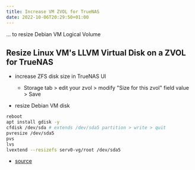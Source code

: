 ```yaml
---
title: Increase VM ZVOL for TrueNAS
date: 2022-10-06T20:29:50+01:00
---
```

... to resize Debian VM Logical Volume

## Resize Linux VM's LLVM Virtual Disk on a ZVOL for TrueNAS ##

* increase ZFS disk size in TrueNAS UI
  * Storage tab > edit your zvol > modify "Size for this zvol" field value > Save

* resize Debian VM disk
```bash
reboot
apt install gdisk -y
cfdisk /dev/sda # extends /dev/sda5 partition > write > quit
pvresize /dev/sda5
pvs
lvs
lvextend --resizefs serv0-vg/root /dev/sda5
```

* [source](https://www.truenas.com/community/resources/howto-resize-a-linux-vms-llvm-virtual-disk-on-a-zvol.174/)
